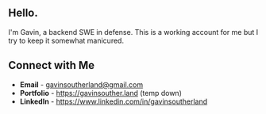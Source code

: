 ## Hello.

I'm Gavin, a backend SWE in defense. 
This is a working account for me but I try to keep it somewhat manicured.

## Connect with Me
  - **Email** - gavinsoutherland@gmail.com
  - **Portfolio** - https://gavinsouther.land (temp down)
  - **LinkedIn** - https://www.linkedin.com/in/gavinsoutherland


<!--
**diakt/diakt** is a ✨ _special_ ✨ repository because its `README.md` (this file) appears on your GitHub profile.

Here are some ideas to get you started:

- 🔭 I’m currently working on ...
- 🌱 I’m currently learning ...
- 👯 I’m looking to collaborate on ...
- 🤔 I’m looking for help with ...
- 💬 Ask me about ...
- 📫 How to reach me: ...
- 😄 Pronouns: ...
- ⚡ Fun fact: ...
-->

<!-- 
[![Top Langs](https://github-readme-stats-git-masterrstaa-rickstaa.vercel.app/api/top-langs/?username=diakt)](https://github.com/diakt/github-readme-stats) 
[![Top Langs](https://github-readme-stats.vercel.app/api?username=diakt&theme=algolia&show_icons=true)](https://github.com/diakt)	
-->
